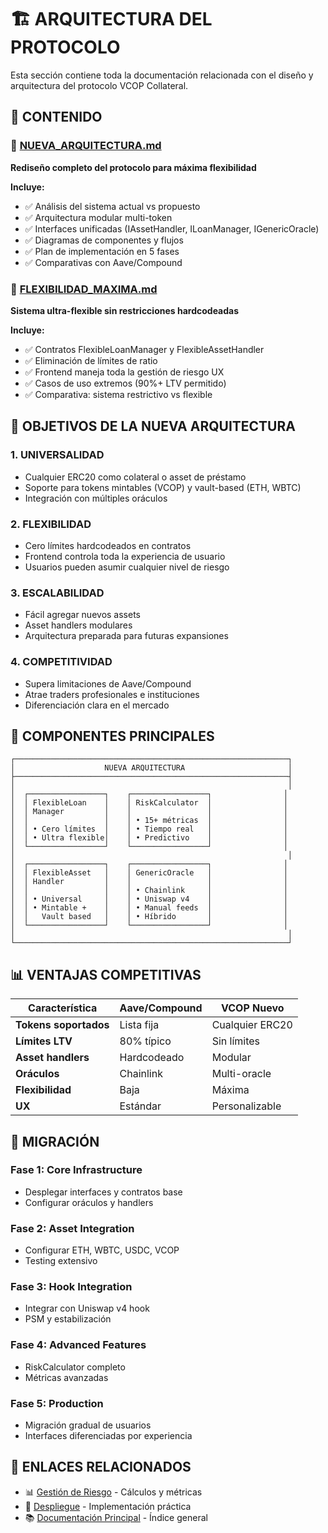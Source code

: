 # 🏗️ ARQUITECTURA DEL PROTOCOLO

Esta sección contiene toda la documentación relacionada con el diseño y arquitectura del protocolo VCOP Collateral.

## 📁 CONTENIDO

### 📄 [NUEVA_ARQUITECTURA.md](./NUEVA_ARQUITECTURA.md)
**Rediseño completo del protocolo para máxima flexibilidad**

**Incluye:**
- ✅ Análisis del sistema actual vs propuesto
- ✅ Arquitectura modular multi-token
- ✅ Interfaces unificadas (IAssetHandler, ILoanManager, IGenericOracle)
- ✅ Diagramas de componentes y flujos
- ✅ Plan de implementación en 5 fases
- ✅ Comparativas con Aave/Compound

### 📄 [FLEXIBILIDAD_MAXIMA.md](./FLEXIBILIDAD_MAXIMA.md)
**Sistema ultra-flexible sin restricciones hardcodeadas**

**Incluye:**
- ✅ Contratos FlexibleLoanManager y FlexibleAssetHandler
- ✅ Eliminación de límites de ratio
- ✅ Frontend maneja toda la gestión de riesgo UX
- ✅ Casos de uso extremos (90%+ LTV permitido)
- ✅ Comparativa: sistema restrictivo vs flexible

## 🎯 OBJETIVOS DE LA NUEVA ARQUITECTURA

### **1. UNIVERSALIDAD**
- Cualquier ERC20 como colateral o asset de préstamo
- Soporte para tokens mintables (VCOP) y vault-based (ETH, WBTC)
- Integración con múltiples oráculos

### **2. FLEXIBILIDAD**
- Cero límites hardcodeados en contratos
- Frontend controla toda la experiencia de usuario
- Usuarios pueden asumir cualquier nivel de riesgo

### **3. ESCALABILIDAD**
- Fácil agregar nuevos assets
- Asset handlers modulares
- Arquitectura preparada para futuras expansiones

### **4. COMPETITIVIDAD**
- Supera limitaciones de Aave/Compound
- Atrae traders profesionales e instituciones
- Diferenciación clara en el mercado

## 🔧 COMPONENTES PRINCIPALES

```
┌─────────────────────────────────────────────────────────────┐
│                    NUEVA ARQUITECTURA                       │
├─────────────────────────────────────────────────────────────┤
│                                                             │
│  ┌─────────────────┐    ┌─────────────────┐                │
│  │ FlexibleLoan    │    │ RiskCalculator  │                │
│  │ Manager         │    │                 │                │
│  │                 │    │ • 15+ métricas  │                │
│  │ • Cero límites  │    │ • Tiempo real   │                │
│  │ • Ultra flexible│    │ • Predictivo    │                │
│  └─────────────────┘    └─────────────────┘                │
│                                                             │
│  ┌─────────────────┐    ┌─────────────────┐                │
│  │ FlexibleAsset   │    │ GenericOracle   │                │
│  │ Handler         │    │                 │                │
│  │                 │    │ • Chainlink     │                │
│  │ • Universal     │    │ • Uniswap v4    │                │
│  │ • Mintable +    │    │ • Manual feeds  │                │
│  │   Vault based   │    │ • Híbrido       │                │
│  └─────────────────┘    └─────────────────┘                │
│                                                             │
└─────────────────────────────────────────────────────────────┘
```

## 📊 VENTAJAS COMPETITIVAS

| Característica | Aave/Compound | VCOP Nuevo |
|---|---|---|
| **Tokens soportados** | Lista fija | Cualquier ERC20 |
| **Límites LTV** | 80% típico | Sin límites |
| **Asset handlers** | Hardcodeado | Modular |
| **Oráculos** | Chainlink | Multi-oracle |
| **Flexibilidad** | Baja | Máxima |
| **UX** | Estándar | Personalizable |

## 🚀 MIGRACIÓN

### **Fase 1: Core Infrastructure**
- Desplegar interfaces y contratos base
- Configurar oráculos y handlers

### **Fase 2: Asset Integration** 
- Configurar ETH, WBTC, USDC, VCOP
- Testing extensivo

### **Fase 3: Hook Integration**
- Integrar con Uniswap v4 hook
- PSM y estabilización

### **Fase 4: Advanced Features**
- RiskCalculator completo
- Métricas avanzadas

### **Fase 5: Production**
- Migración gradual de usuarios
- Interfaces diferenciadas por experiencia

## 🔗 ENLACES RELACIONADOS

- 📊 [Gestión de Riesgo](../risk-management/) - Cálculos y métricas
- 🚀 [Despliegue](../deployment/) - Implementación práctica
- 📚 [Documentación Principal](../README.md) - Índice general 